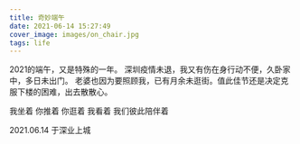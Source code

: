 ```yaml
---
title: 奇妙端午
date: 2021-06-14 15:27:49
cover_image: images/on_chair.jpg
tags: life
---
```


2021的端午，又是特殊的一年。
深圳疫情未退，我又有伤在身行动不便，久卧家中，多日未出门。
老婆也因为要照顾我，已有月余未逛街。值此佳节还是决定克服下楼的困难，出去散散心。

我坐着
你推着
你逛着
我看着
我们彼此陪伴着

2021.06.14 于深业上城